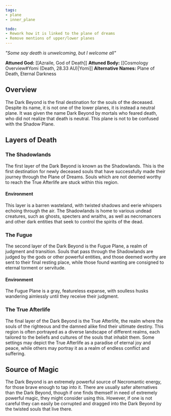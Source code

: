 ```yaml
---
tags:
- plane
- inner_plane

todo: 
- Rework how it is linked to the plane of dreams
- Remove mentions of upper/lower planes
---
```

*"Some say death is unwelcoming, but I welcome all"*

**Attuned God:** [[Azraile, God of Death]]
**Attuned Body:** [[Cosmology Overview#Yomi (Death, 28.33 AU)|Yomi]]
**Alternative Names:** Plane of Death, Eternal Darkness
## Overview
The Dark Beyond is the final destination for the souls of the deceased. Despite its name, it is not one of the lower planes, it is instead a neutral plane. It was given the name Dark Beyond by mortals who feared death, who did not realize that death is neutral. This plane is not to be confused with the Shadow Plane.
## Layers of Death
### The Shadowlands
The first layer of the Dark Beyond is known as the Shadowlands. This is the first destination for newly deceased souls that have successfully made their journey through the Plane of Dreams. Souls which are not deemed worthy to reach the True Afterlife are stuck within this region.
#### Environment
This layer is a barren wasteland, with twisted shadows and eerie whispers echoing through the air. The Shadowlands is home to various undead creatures, such as ghosts, specters and wraiths, as well as necromancers and other dark entities that seek to control the spirits of the dead.
### The Fugue
The second layer of the Dark Beyond is the Fugue Plane, a realm of judgment and transition. Souls that pass through the Shadowlands are judged by the gods or other powerful entities, and those deemed worthy are sent to their final resting place, while those found wanting are consigned to eternal torment or servitude.
#### Environment
The Fugue Plane is a gray, featureless expanse, with soulless husks wandering aimlessly until they receive their judgment.
### The True Afterlife
The final layer of the Dark Beyond is the True Afterlife, the realm where the souls of the righteous and the damned alike find their ultimate destiny. This region is often portrayed as a diverse landscape of different realms, each tailored to the beliefs and cultures of the souls that inhabit them. Some settings may depict the True Afterlife as a paradise of eternal joy and peace, while others may portray it as a realm of endless conflict and suffering.
## Source of Magic
The Dark Beyond is an extremely powerful source of Necromantic energy, for those brave enough to tap into it. There are usually safer alternatives than the Dark Beyond, though if one finds themself in need of extremely powerful magic, they might consider using this. However, if one is not careful they can easily be corrupted and dragged into the Dark Beyond by the twisted souls that live there.